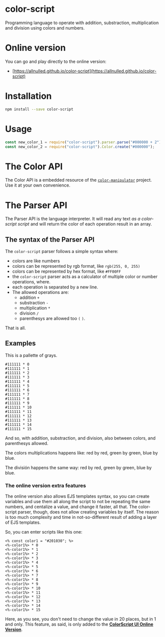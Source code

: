 # color-script

Programming language to operate with addition, substraction, multiplication and division using colors and numbers.

# Online version

You can go and play directly to the online version:

- [https://allnulled.github.io/color-script](https://allnulled.github.io/color-script)

# Installation

```sh
npm install --save color-script
```

# Usage

```js
const new_color_1 = require("color-script").parser.parse("#000000 + 2");
const new_color_2 = require("color-script").Color.create("#000000");
```

# The Color API

The Color API is a embedded resource of the [`color-manipulator`](https://github.com/allnulled/color-manipulator) project. Use it at your own convenience.

# The Parser API

The Parser API is the language interpreter. It will read any text *as a color-script script* and will return the color of each operation result in an array.

## The syntax of the Parser API

The `color-script` parser follows a simple syntax where:
  - colors are like numbers
  - colors can be represented by rgb format, like `rgb(255, 0, 255)`
  - colors can be represented by hex format, like `#FF00FF`
  - the `color-script` parser acts as a calculator of multiple color or number operations, where.
  - each operation is separated by a new line.
  - The allowed operations are:
     - addition `+`
     - substraction `-`
     - multiplication `*`
     - division `/`
     - parenthesys are allowed too `(` `)`.

That is all.

## Examples

This is a pallette of grays.

```
#111111 * 0
#111111 * 1
#111111 * 2
#111111 * 3
#111111 * 4
#111111 * 5
#111111 * 6
#111111 * 7
#111111 * 8
#111111 * 9
#111111 * 10
#111111 * 11
#111111 * 12
#111111 * 13
#111111 * 14
#111111 * 15
```

And so, with addition, substraction, and division, also between colors, and parenthesys allowed.

The colors multiplications happens like: red by red, green by green, blue by blue.

The división happens the same way: red by red, green by green, blue by blue.

### The online version extra features

The online version also allows EJS templates syntax, so you can create variables and use them all along the script to not be repeating the same numbers, and centalize a value, and change it faster, all that. The color-script parser, though, does not allow creating variables by itself. The reason is too much complexity and time in not-so-different result of adding a layer of EJS templates. 

So, you can enter scripts like this one:

```
<% const color1 = "#201030"; %>
<%-color1%> * 0
<%-color1%> * 1
<%-color1%> * 2
<%-color1%> * 3
<%-color1%> * 4
<%-color1%> * 5
<%-color1%> * 6
<%-color1%> * 7
<%-color1%> * 8
<%-color1%> * 9
<%-color1%> * 10
<%-color1%> * 11
<%-color1%> * 12
<%-color1%> * 13
<%-color1%> * 14
<%-color1%> * 15
```

Here, as you see, you don't need to change the value in 20 places, but in 1 and only. This feature, as said, is only added to the [**ColorScript UI Online Version**](https://allnulled.github.io/color-script).


